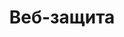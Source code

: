 ---
id: 254
title: Веб-защита
displayName: Веб-защита
order: 3
published: true
headerName: Веб-защита
headerOrder: 30
---